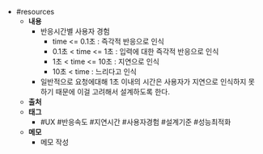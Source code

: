 - #resources
	- **내용**
		- 반응시간별 사용자 경험
			- time <= 0.1초 : 즉각적 반응으로 인식
			- 0.1초 < time <= 1초 : 입력에 대한 즉각적 반응으로 인식
			- 1초 < time <= 10초 : 지연으로 인식
			- 10초 < time : 느리다고 인식
		- 일반적으로 요청에대해 1초 이내의 시간은 사용자가 지연으로 인식하지 못하기 때문에 이걸 고려해서 설계하도록 한다.
	- **출처**
	- **태그**
		- #UX #반응속도 #지연시간 #사용자경험 #설계기준 #성능최적화
	- **메모**
		- 메모 작성